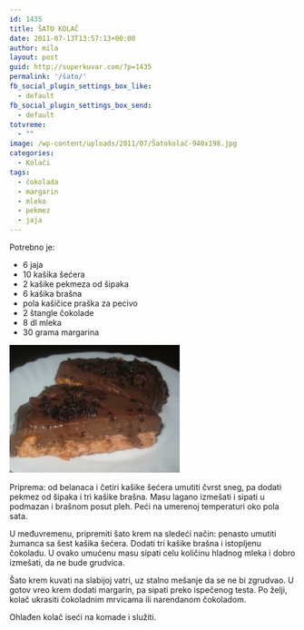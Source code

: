 ```yaml
---
id: 1435
title: ŠATO KOLAČ
date: 2011-07-13T13:57:13+00:00
author: mila
layout: post
guid: http://superkuvar.com/?p=1435
permalink: '/šato/'
fb_social_plugin_settings_box_like:
  - default
fb_social_plugin_settings_box_send:
  - default
totvreme:
  - ""
image: /wp-content/uploads/2011/07/Šatokolač-940x198.jpg
categories:
  - Kolači
tags:
  - čokolada
  - margarin
  - mleko
  - pekmez
  - jaja
---
```

Potrebno je:

  * 6 jaja
  * 10 kašika šećera
  * 2 kašike pekmeza od šipaka
  * 6 kašika brašna
  * pola kašičice praška za pecivo
  * 2 štangle čokolade
  * 8 dl mleka
  * 30 grama margarina

<img class="alignnone size-medium wp-image-5337" src="/wp-content/uploads/2011/07/Šatokolač-300x225.jpg" alt="Šatokolač" width="300" height="225" /> 

Priprema: od belanaca i četiri kašike šećera umutiti čvrst sneg, pa dodati pekmez od šipaka i tri kašike brašna. Masu lagano izmešati i sipati u podmazan i brašnom posut pleh. Peći na umerenoj temperaturi oko pola sata.

U međuvremenu, pripremiti šato krem na sledeći način: penasto umutiti žumanca sa šest kašika šećera. Dodati tri kašike brašna i istopljenu čokoladu. U ovako umućenu masu sipati celu količinu hladnog mleka i dobro izmešati, da ne bude grudvica.

Šato krem kuvati na slabijoj vatri, uz stalno mešanje da se ne bi zgrudvao. U gotov vreo krem dodati margarin, pa sipati preko ispečenog testa. Po želji, kolač ukrasiti čokoladnim mrvicama ili narendanom čokoladom.

Ohlađen kolač iseći na komade i služiti.